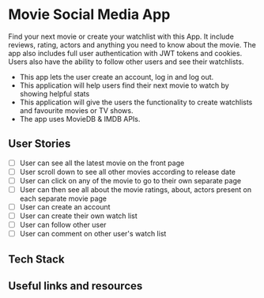 # Movie Social Media App

Find your next movie or create your watchlist with this App. It include reviews, rating, actors and anything you need to know about the movie. The app also includes full user authentication with JWT tokens and cookies. Users also have the ability to follow other users and see their watchlists. 

- This app lets the user create an account, log in and log out. 
- This application will help users find their next movie to watch by showing helpful stats
- This application will give the users the functionality to create watchlists and favourite movies or TV shows.
- The app uses MovieDB & IMDB APIs. 

## User Stories
- [ ] User can see all the latest movie on the front page
- [ ] User scroll down to see all other movies according to release date
- [ ] User can click on any of the movie to go to their own separate page
- [ ] User can then see all about the movie ratings, about, actors present on each separate movie page
- [ ] User can create an account
- [ ] User can create their own watch list
- [ ] User can follow other user
- [ ] User can comment on other user's watch list

## Tech Stack


## Useful links and resources